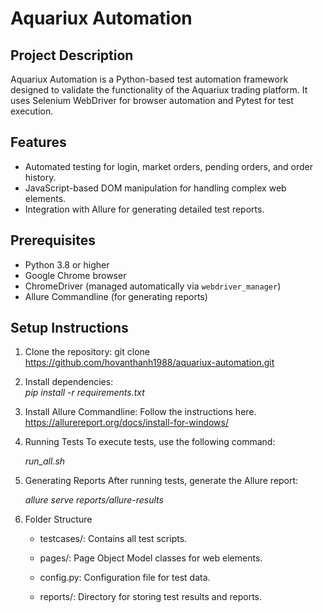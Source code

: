 # Aquariux Automation

## Project Description
Aquariux Automation is a Python-based test automation framework designed to validate the functionality of the Aquariux trading platform. It uses Selenium WebDriver for browser automation and Pytest for test execution.

## Features
- Automated testing for login, market orders, pending orders, and order history.
- JavaScript-based DOM manipulation for handling complex web elements.
- Integration with Allure for generating detailed test reports.

## Prerequisites
- Python 3.8 or higher
- Google Chrome browser
- ChromeDriver (managed automatically via `webdriver_manager`)
- Allure Commandline (for generating reports)

## Setup Instructions
1. Clone the repository:
   git clone https://github.com/hovanthanh1988/aquariux-automation.git
2. Install dependencies:  
_pip install -r requirements.txt_

3. Install Allure Commandline: Follow the instructions here.  
https://allurereport.org/docs/install-for-windows/

4. Running Tests
To execute tests, use the following command:
 
   _run_all.sh_

5. Generating Reports
After running tests, generate the Allure report:

   _allure serve reports/allure-results_

6. Folder Structure

   - testcases/: Contains all test scripts.

   - pages/: Page Object Model classes for web elements.

   - config.py: Configuration file for test data.

   - reports/: Directory for storing test results and reports.
